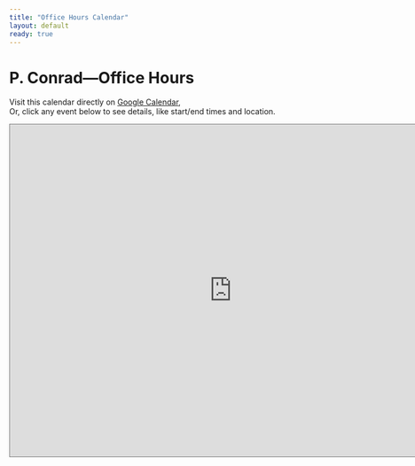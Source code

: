 ```yaml
---
title: "Office Hours Calendar"
layout: default
ready: true
---
```


<style type="text/css">
.pageBreakBefore {page-break-before:always;}
.style1 {color: #999999}
.style2 {font-size: smaller}
table#sched  tr td {font-size: 0.7em;}
table.hdrLinks * td { padding-right: 2em;}
table.hdrLinks * td.curr { font-weight:bold; }
</style>

<h1>P. Conrad—<strong>Office Hours</strong></h1>

<p>Visit this calendar directly on <a href="https://www.google.com/calendar/embed?src=qh0k0bp1smu751rioqj9shommc%40group.calendar.google.com&ctz=America/Los_Angeles&mode=AGENDA">Google Calendar</a>,<br>
Or, click any event below to see details, like start/end times and location.</p>
<iframe src="https://www.google.com/calendar/embed?title=Conrad%20and%20TA%20Office%20Hours&amp;mode=AGENDA&amp;height=600&amp;wkst=1&amp;bgcolor=%23FFFFFF&amp;src=qh0k0bp1smu751rioqj9shommc%40group.calendar.google.com&amp;color=%23B1365F&amp;ctz=America%2FLos_Angeles" style=" border:solid 1px #777 " width="800" height="600" frameborder="0" scrolling="no" style="border: 10px solid blue">Loading...</iframe>

</div> 
